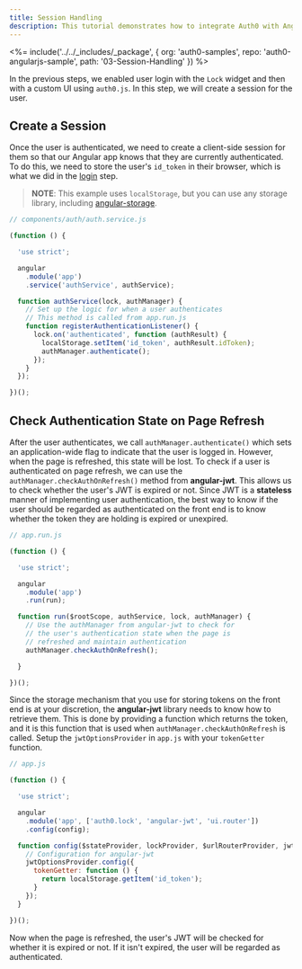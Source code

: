 ```yaml
---
title: Session Handling
description: This tutorial demonstrates how to integrate Auth0 with Angular 1.x to add session handling and logout to your web app.
---
```


<%= include('../../_includes/_package', {
  org: 'auth0-samples',
  repo: 'auth0-angularjs-sample',
  path: '03-Session-Handling'
}) %>

In the previous steps, we enabled user login with the `Lock` widget and then with a custom UI using `auth0.js`. In this step, we will create a session for the user.

## Create a Session

Once the user is authenticated, we need to create a client-side session for them so that our Angular app knows that they are currently authenticated. To do this, we need to store the user's `id_token` in their browser, which is what we did in the [login](/quickstart/spa/angularjs/01-login) step.

> **NOTE**: This example uses `localStorage`, but you can use any storage library, including [angular-storage](https://github.com/auth0/angular-storage).

```js
// components/auth/auth.service.js

(function () {

  'use strict';

  angular
    .module('app')
    .service('authService', authService);

  function authService(lock, authManager) {
    // Set up the logic for when a user authenticates
    // This method is called from app.run.js
    function registerAuthenticationListener() {
      lock.on('authenticated', function (authResult) {
        localStorage.setItem('id_token', authResult.idToken);
        authManager.authenticate();
      });
    }
  });

})();

```

## Check Authentication State on Page Refresh

After the user authenticates, we call `authManager.authenticate()` which sets an application-wide flag to indicate that the user is logged in. However, when the page is refreshed, this state will be lost. To check if a user is authenticated on page refresh, we can use the `authManager.checkAuthOnRefresh()` method from **angular-jwt**. This allows us to check whether the user's JWT is expired or not. Since JWT is a __stateless__ manner of implementing user authentication, the best way to know if the user should be regarded as authenticated on the front end is to know whether the token they are holding is expired or unexpired.

```js
// app.run.js

(function () {

  'use strict';

  angular
    .module('app')
    .run(run);

  function run($rootScope, authService, lock, authManager) {
    // Use the authManager from angular-jwt to check for
    // the user's authentication state when the page is
    // refreshed and maintain authentication
    authManager.checkAuthOnRefresh();

  }

})();
```

Since the storage mechanism that you use for storing tokens on the front end is at your discretion, the **angular-jwt** library needs to know how to retrieve them. This is done by providing a function which returns the token, and it is this function that is used when `authManager.checkAuthOnRefresh` is called. Setup the `jwtOptionsProvider` in `app.js` with your `tokenGetter` function.

```js
// app.js

(function () {

  'use strict';

  angular
    .module('app', ['auth0.lock', 'angular-jwt', 'ui.router'])
    .config(config);

  function config($stateProvider, lockProvider, $urlRouterProvider, jwtOptionsProvider) {
    // Configuration for angular-jwt
    jwtOptionsProvider.config({
      tokenGetter: function () {
        return localStorage.getItem('id_token');
      }
    });
  }

})();
```

Now when the page is refreshed, the user's JWT will be checked for whether it is expired or not. If it isn't expired, the user will be regarded as authenticated.
